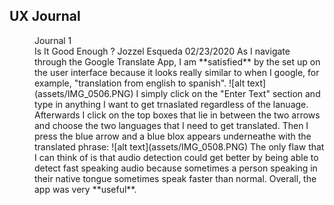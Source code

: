 ## UX Journal
<dd> Journal 1 <dd>
  Is It Good Enough ?
  Jozzel Esqueda 02/23/2020
  As I navigate through the Google Translate App, I am **satisfied** by the set up on the user interface because it looks really similar to when I google, for example, "translation from english to spanish". 
  ![alt text](assets/IMG_0506.PNG)
  I simply click on the "Enter Text" section and type in anything I want to get trnaslated regardless of the lanuage. Afterwards I click on the top boxes that lie in between the two arrows and choose the two languages that I need to get translated. Then I press the blue arrow and a blue blox appears underneathe with the translated phrase:
  ![alt text](assets/IMG_0508.PNG)
  The only flaw that I can think of is that audio detection could get better by being able to detect fast speaking audio because sometimes a person speaking in their native tongue sometimes speak faster than normal. Overall, the app was very **useful**.
